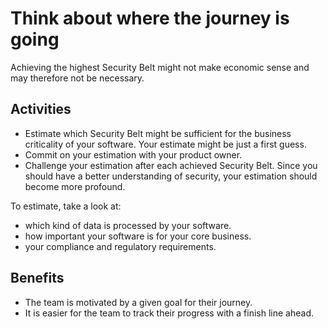 # Think about where the journey is going

Achieving the highest Security Belt might not make economic sense and may therefore not be necessary.

## Activities

- Estimate which Security Belt might be sufficient for the business criticality of your software. Your estimate might be just a first guess.
- Commit on your estimation with your product owner.
- Challenge your estimation after each achieved Security Belt. Since you should have a better understanding of security, your estimation should become more profound.

To estimate, take a look at:
- which kind of data is processed by your software.
- how important your software is for your core business.
- your compliance and regulatory requirements.

## Benefits

- The team is motivated by a given goal for their journey.
- It is easier for the team to track their progress with a finish line ahead.
